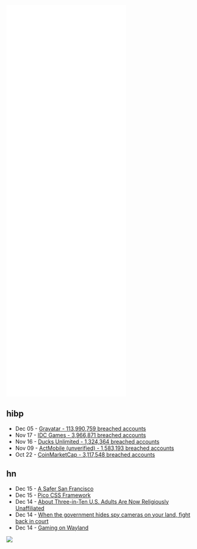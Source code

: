 ![Metrics](https://raw.githubusercontent.com/phixion/phixion/master/metrics.svg)

## hibp

<!--
for https://github.com/phixion/phixion/blob/main/.github/workflows/feeds.yml
-->
<!--START_SECTION:haveibeenpwnd-->
- Dec 05 - [Gravatar - 113,990,759 breached accounts](https://haveibeenpwned.com/PwnedWebsites#Gravatar)
- Nov 17 - [IDC Games - 3,966,871 breached accounts](https://haveibeenpwned.com/PwnedWebsites#IDCGames)
- Nov 16 - [Ducks Unlimited - 1,324,364 breached accounts](https://haveibeenpwned.com/PwnedWebsites#DucksUnlimited)
- Nov 09 - [ActMobile (unverified) - 1,583,193 breached accounts](https://haveibeenpwned.com/PwnedWebsites#ActMobile)
- Oct 22 - [CoinMarketCap - 3,117,548 breached accounts](https://haveibeenpwned.com/PwnedWebsites#CoinMarketCap)
<!--END_SECTION:haveibeenpwnd-->

## hn

<!--
for https://github.com/phixion/phixion/blob/main/.github/workflows/feeds.yml
-->
<!--START_SECTION:hn-->
- Dec 15 - [A Safer San Francisco](https://londonbreed.medium.com/a-safer-san-francisco-eb40d9d502e4)
- Dec 15 - [Pico CSS Framework](https://picocss.com/)
- Dec 14 - [About Three-in-Ten U.S. Adults Are Now Religiously Unaffiliated](https://www.pewforum.org/2021/12/14/about-three-in-ten-u-s-adults-are-now-religiously-unaffiliated/)
- Dec 14 - [When the government hides spy cameras on your land, fight back in court](https://www.tennessean.com/story/opinion/2021/12/13/when-government-hides-spy-cameras-your-land-fight-back-court/6500524001/)
- Dec 14 - [Gaming on Wayland](https://zamundaaa.github.io/wayland/2021/12/14/about-gaming-on-wayland.html)
<!--END_SECTION:hn-->

<!--
for https://yhype.me
-->
![](https://hit.yhype.me/github/profile?user_id=13013670)
